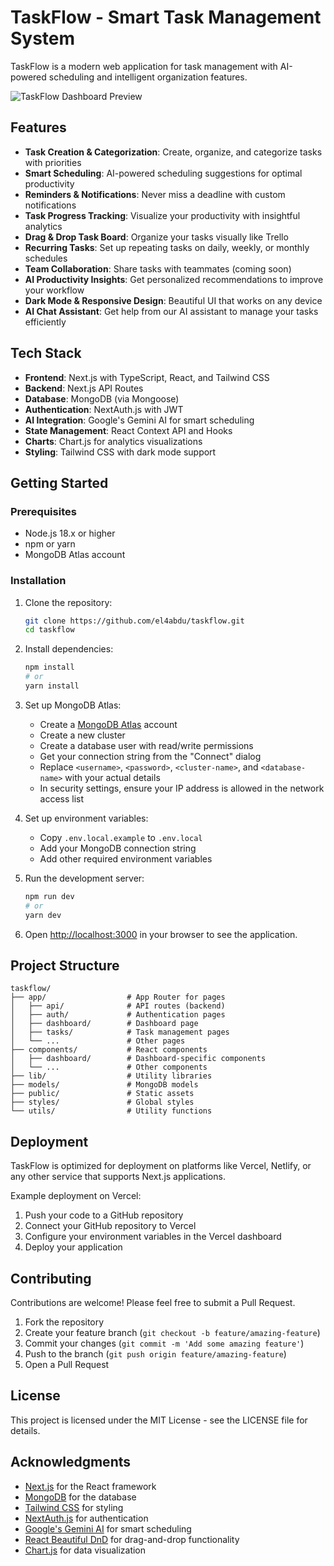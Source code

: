 # TaskFlow - Smart Task Management System

TaskFlow is a modern web application for task management with AI-powered scheduling and intelligent organization features.

![TaskFlow Dashboard Preview](https://images.unsplash.com/photo-1611224885990-ab7363d1f2a9?ixlib=rb-4.0.3&ixid=MnwxMjA3fDB8MHxwaG90by1wYWdlfHx8fGVufDB8fHx8&auto=format&fit=crop&w=1170&q=80)

## Features

- **Task Creation & Categorization**: Create, organize, and categorize tasks with priorities
- **Smart Scheduling**: AI-powered scheduling suggestions for optimal productivity
- **Reminders & Notifications**: Never miss a deadline with custom notifications
- **Task Progress Tracking**: Visualize your productivity with insightful analytics
- **Drag & Drop Task Board**: Organize your tasks visually like Trello
- **Recurring Tasks**: Set up repeating tasks on daily, weekly, or monthly schedules
- **Team Collaboration**: Share tasks with teammates (coming soon)
- **AI Productivity Insights**: Get personalized recommendations to improve your workflow
- **Dark Mode & Responsive Design**: Beautiful UI that works on any device
- **AI Chat Assistant**: Get help from our AI assistant to manage your tasks efficiently

## Tech Stack

- **Frontend**: Next.js with TypeScript, React, and Tailwind CSS
- **Backend**: Next.js API Routes
- **Database**: MongoDB (via Mongoose)
- **Authentication**: NextAuth.js with JWT
- **AI Integration**: Google's Gemini AI for smart scheduling
- **State Management**: React Context API and Hooks
- **Charts**: Chart.js for analytics visualizations
- **Styling**: Tailwind CSS with dark mode support

## Getting Started

### Prerequisites

- Node.js 18.x or higher
- npm or yarn
- MongoDB Atlas account

### Installation

1. Clone the repository:
   ```bash
   git clone https://github.com/el4abdu/taskflow.git
   cd taskflow
   ```

2. Install dependencies:
   ```bash
   npm install
   # or
   yarn install
   ```

3. Set up MongoDB Atlas:
   - Create a [MongoDB Atlas](https://www.mongodb.com/cloud/atlas/register) account
   - Create a new cluster
   - Create a database user with read/write permissions
   - Get your connection string from the "Connect" dialog
   - Replace `<username>`, `<password>`, `<cluster-name>`, and `<database-name>` with your actual details
   - In security settings, ensure your IP address is allowed in the network access list

4. Set up environment variables:
   - Copy `.env.local.example` to `.env.local`
   - Add your MongoDB connection string
   - Add other required environment variables

5. Run the development server:
   ```bash
   npm run dev
   # or
   yarn dev
   ```

6. Open [http://localhost:3000](http://localhost:3000) in your browser to see the application.

## Project Structure

```
taskflow/
├── app/                  # App Router for pages
│   ├── api/              # API routes (backend)
│   ├── auth/             # Authentication pages
│   ├── dashboard/        # Dashboard page
│   ├── tasks/            # Task management pages
│   └── ...               # Other pages
├── components/           # React components
│   ├── dashboard/        # Dashboard-specific components
│   └── ...               # Other components
├── lib/                  # Utility libraries
├── models/               # MongoDB models
├── public/               # Static assets
├── styles/               # Global styles
└── utils/                # Utility functions
```

## Deployment

TaskFlow is optimized for deployment on platforms like Vercel, Netlify, or any other service that supports Next.js applications.

Example deployment on Vercel:

1. Push your code to a GitHub repository
2. Connect your GitHub repository to Vercel
3. Configure your environment variables in the Vercel dashboard
4. Deploy your application

## Contributing

Contributions are welcome! Please feel free to submit a Pull Request.

1. Fork the repository
2. Create your feature branch (`git checkout -b feature/amazing-feature`)
3. Commit your changes (`git commit -m 'Add some amazing feature'`)
4. Push to the branch (`git push origin feature/amazing-feature`)
5. Open a Pull Request

## License

This project is licensed under the MIT License - see the LICENSE file for details.

## Acknowledgments

- [Next.js](https://nextjs.org/) for the React framework
- [MongoDB](https://www.mongodb.com/) for the database
- [Tailwind CSS](https://tailwindcss.com/) for styling
- [NextAuth.js](https://next-auth.js.org/) for authentication
- [Google's Gemini AI](https://ai.google.dev/) for smart scheduling
- [React Beautiful DnD](https://github.com/atlassian/react-beautiful-dnd) for drag-and-drop functionality
- [Chart.js](https://www.chartjs.org/) for data visualization